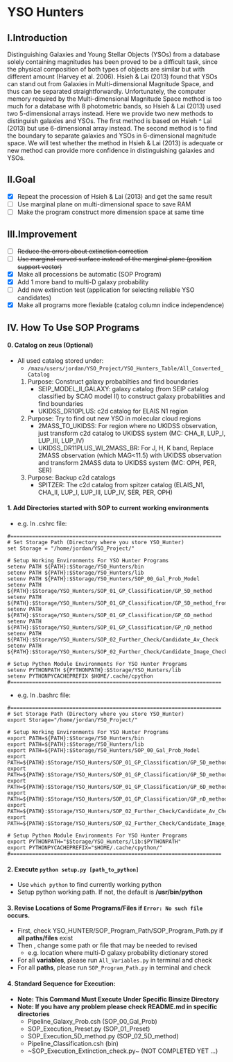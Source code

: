 # **YSO Hunters**
## **I.Introduction**
Distinguishing Galaxies and Young Stellar Objects (YSOs) from a database solely containing magnitudes has been proved to be a difficult task, since the physical composition of both types of objects are similar but with different amount (Harvey et al. 2006). Hsieh & Lai (2013) found that YSOs can stand out from Galaxies in Multi-dimensional Magnitude Space, and thus can be separated straightforwardly. Unfortunately, the computer memory required by the Multi-dimensional Magnitude Space method is too much for a database with 8 photometric bands, so Hsieh & Lai (2013) used two 5-dimensional arrays instead. Here we provide two new methods to distinguish galaxies and YSOs. The first method is based on Hsieh ^ Lai (2013) but use 6-dimensional array instead. The second method is to find the boundary to separate galaxies and YSOs in 6-dimensional magnitude space. We will test whether the method in Hsieh & Lai (2013) is adequate or new method can provide more confidence in distinguishing galaxies and YSOs.

## **II.Goal**
- [x] Repeat the procession of Hsieh & Lai (2013) and get the same result
- [ ] Use marginal plane on multi-dimensional space to save RAM
- [ ] Make the program construct more dimension space at same time

## **III.Improvement**
- [ ] ~~Reduce the errors about extinction correction~~
- [ ] ~~Use marginal curved surface instead of the marginal plane (position support vector)~~
- [x] Make all processions be automatic (SOP Program)
- [x] Add 1 more band to multi-D galaxy probability
- [ ] Add new extinction test (application for selecting reliable YSO candidates)
- [x] Make all programs more flexiable (catalog column indice independence)

## **IV. How To Use SOP Programs**
#### 0. Catalog on zeus (Optional)
- All used catalog stored under:
    - ``` /mazu/users/jordan/YSO_Project/YSO_Hunters_Table/All_Converted_Catalog ```
    1.  Purpose: Construct galaxy probabilties and find boundaries
        - SEIP_MODEL_II_GALAXY: galaxy catalog (from SEIP catalog classified by SCAO model II) to construct galaxy probabilities and find boundaries
        - UKIDSS_DR10PLUS: c2d catalog for ELAIS N1 region
    2.  Purpose: Try to find out new YSO in molecular cloud regions
        - 2MASS_TO_UKIDSS: For region where no UKIDSS observation, just transform c2d catalog to UKIDSS system (MC: CHA_II, LUP_I, LUP_III, LUP_IV)
        - UKIDSS_DR11PLUS_WI_2MASS_BR: For J, H, K band, Replace 2MASS observation (which MAG<11.5) with UKIDSS observation and transform 2MASS data to UKIDSS system (MC: OPH, PER, SER)
    3.  Purpose: Backup c2d catalogs
        - SPITZER: The c2d catalog from spitzer catalog (ELAIS_N1, CHA_II, LUP_I, LUP_III, LUP_IV, SER, PER, OPH)

#### 1. Add Directories started with SOP to current working environments
- e.g. In .cshrc file:
```
#====================================================================
# Set Storage Path (Directory where you store YSO_Hunter)
set Storage = "/home/jordan/YSO_Project/"

# Setup Working Environments For YSO Hunter Programs
setenv PATH ${PATH}:$Storage/YSO_Hunters/bin
setenv PATH ${PATH}:$Storage/YSO_Hunters/lib
setenv PATH ${PATH}:$Storage/YSO_Hunters/SOP_00_Gal_Prob_Model
setenv PATH ${PATH}:$Storage/YSO_Hunters/SOP_01_GP_Classification/GP_5D_method
setenv PATH ${PATH}:$Storage/YSO_Hunters/SOP_01_GP_Classification/GP_5D_method_from_Hsieh
setenv PATH ${PATH}:$Storage/YSO_Hunters/SOP_01_GP_Classification/GP_6D_method
setenv PATH ${PATH}:$Storage/YSO_Hunters/SOP_01_GP_Classification/GP_nD_method
setenv PATH ${PATH}:$Storage/YSO_Hunters/SOP_02_Further_Check/Candidate_Av_Check
setenv PATH ${PATH}:$Storage/YSO_Hunters/SOP_02_Further_Check/Candidate_Image_Check

# Setup Python Module Environments For YSO Hunter Programs
setenv PYTHONPATH ${PYTHONPATH}:$Storage/YSO_Hunters/lib
setenv PYTHONPYCACHEPREFIX $HOME/.cache/cpython
#====================================================================
```
- e.g. In .bashrc file:

```
#====================================================================
# Set Storage Path (Directory where you store YSO_Hunter)
export Storage="/home/jordan/YSO_Project/"

# Setup Working Environments For YSO Hunter Programs
export PATH=${PATH}:$Storage/YSO_Hunters/bin
export PATH=${PATH}:$Storage/YSO_Hunters/lib
export PATH=${PATH}:$Storage/YSO_Hunters/SOP_00_Gal_Prob_Model
export PATH=${PATH}:$Storage/YSO_Hunters/SOP_01_GP_Classification/GP_5D_method
export PATH=${PATH}:$Storage/YSO_Hunters/SOP_01_GP_Classification/GP_5D_method_from_Hsieh
export PATH=${PATH}:$Storage/YSO_Hunters/SOP_01_GP_Classification/GP_6D_method
export PATH=${PATH}:$Storage/YSO_Hunters/SOP_01_GP_Classification/GP_nD_method
export PATH=${PATH}:$Storage/YSO_Hunters/SOP_02_Further_Check/Candidate_Av_Check
export PATH=${PATH}:$Storage/YSO_Hunters/SOP_02_Further_Check/Candidate_Image_Check

# Setup Python Module Environments For YSO Hunter Programs
export PYTHONPATH="$Storage/YSO_Hunters/lib:$PYTHONPATH"
export PYTHONPYCACHEPREFIX="$HOME/.cache/cpython/"
#====================================================================
```

#### 2. Execute ```python setup.py [path_to_python]```
- Use ```which python``` to find currently working python
- Setup python working path. If not, the default is **/usr/bin/python**

#### 3. Revise Locations of Some Programs/Files if ```Error: No such file``` occurs.
- First, check YSO_HUNTER/SOP_Program_Path/SOP_Program_Path.py if **all paths/files** exist
- Then , change some path or file that may be needed to revised
	- e.g. location where multi-D galaxy probability dictionary stored
- For all __variables__, please run ```All_Variables.py``` in terminal and check
- For all __paths__, please run ```SOP_Program_Path.py``` in terminal and check

#### 4. Standard Sequence for Execution:
- **Note: This Command Must Execute Under Specific Binsize Directory**
- **Note: If you have any problem please check README.md in specific directories**
    -  Pipeline_Galaxy_Prob.csh (SOP_00_Gal_Prob)
    -  SOP_Execution_Preset.py (SOP_01_Preset)
    -  SOP_Execution_5D_method.py (SOP_02_5D_method)
    -  Pipeline_Classification.csh (bin)
    -  ~SOP_Execution_Extinction_check.py~ (NOT COMPLETED YET ...)
